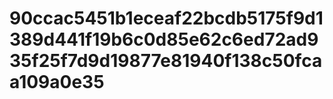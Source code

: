# 90ccac5451b1eceaf22bcdb5175f9d1389d441f19b6c0d85e62c6ed72ad935f25f7d9d19877e81940f138c50fcaa109a0e35